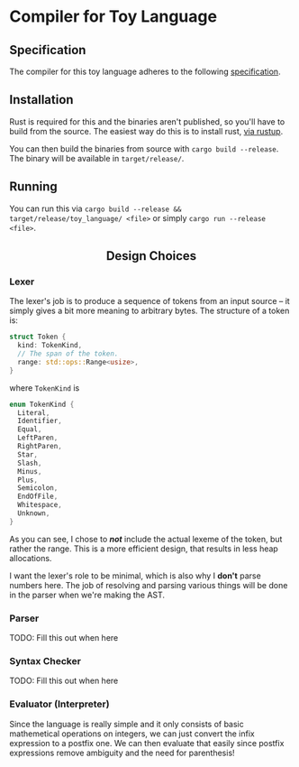 # Compiler for Toy Language

## Specification
The compiler for this toy language adheres to the following [specification].

## Installation
Rust is required for this and the binaries aren't published, so you'll have to build from the source. The easiest way do this is to install rust, [via rustup](https://www.rust-lang.org/tools/install).

You can then build the binaries from source with `cargo build --release`. The binary will be available in `target/release/`.

## Running
You can run this via `cargo build --release && target/release/toy_language/ <file>` or simply `cargo run --release <file>`.

<h2 align=center> Design Choices </h2>

### Lexer
The lexer's job is to produce a sequence of tokens from an input source – it simply gives a bit more meaning to arbitrary bytes. The structure of a token is:

```rust
struct Token {
  kind: TokenKind,
  // The span of the token.
  range: std::ops::Range<usize>,
}
```
where `TokenKind` is
```rust
enum TokenKind {
  Literal,
  Identifier,
  Equal,
  LeftParen,
  RightParen,
  Star,
  Slash,
  Minus,
  Plus,
  Semicolon,
  EndOfFile,
  Whitespace,
  Unknown,
}
```
As you can see, I chose to ***not*** include the actual lexeme of the token, but rather the range. This is a more efficient design, that results in less heap allocations.

I want the lexer's role to be minimal, which is also why I **don't** parse numbers here. The job of resolving and parsing various things will be done in the parser when we're making the AST.

### Parser
TODO: Fill this out when here

### Syntax Checker
TODO: Fill this out when here

### Evaluator (Interpreter)
Since the language is really simple and it only consists of basic mathemetical operations on integers, we can just convert the infix expression to a postfix one. We can then evaluate that easily since postfix expressions remove ambiguity and the need for parenthesis!


[specification]: SPECIFICATION.md
